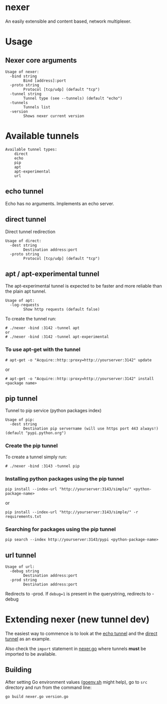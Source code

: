 # nexer
An easily extensible and content based, network multiplexer.

# Usage 

## Nexer core arguments
```
Usage of nexer:
  -bind string
    	Bind [address]:port
  -proto string
    	Protocol [tcp/udp] (default "tcp")
  -tunnel string
    	Tunnel type (see --tunnels) (default "echo")
  -tunnels
    	Tunnels list
  -version
    	Shows nexer current version
```

# Available tunnels
```
Available tunnel types:
	direct
	echo
	pip
	apt
	apt-experimental
	url
```

## echo tunnel
Echo has no arguments. Implements an echo server.

## direct tunnel

Direct tunnel redirection

```
Usage of direct:
  -dest string
    	Destination address:port
  -proto string
    	Protocol [tcp/udp] (default "tcp")
```

## apt / apt-experimental tunnel

The apt-experimental tunnel is expected to be faster and more reliable than the plain apt tunnel.

```
Usage of apt:
  -log-requests
    	Show http requests (default false)
```

To create the tunnel run:
```
# ./nexer -bind :3142 -tunnel apt
or
# ./nexer -bind :3142 -tunnel apt-experimental
```

### To use apt-get with the tunnel

```
# apt-get -o "Acquire::http::proxy=http://yourserver:3142" update
```

or

```
# apt-get -o "Acquire::http::proxy=http://yourserver:3142" install <package name>
```

## pip tunnel

Tunnel to pip service (python packages index)

```
Usage of pip:
  -dest string
    	Destination pip servername (will use https port 443 always!) (default "pypi.python.org")
```

### Create the pip tunnel

To create a tunnel simply run:
```
# ./nexer -bind :3143 -tunnel pip
```

### Installing python packages using the pip tunnel

```
pip install --index-url "http://yourserver:3143/simple/" <python-package-name>
```

or

```
pip install --index-url "http://yourserver:3143/simple/" -r requirements.txt
```

### Searching for packages using the pip tunnel

```
pip search --index http://yourserver:3143/pypi <python-package-name>
```


## url tunnel
```
Usage of url:
  -debug string
    	Destination address:port
  -prod string
    	Destination address:port
```
Redirects to -prod. If ```debug=1``` is present in the querystring, redirects to -debug

# Extending nexer (new tunnel dev)

The easiest way to commence is to look at the 
[echo tunnel](https://github.com/diegohce/nexer/blob/master/src/tunnel/echotunnel/echotunnel.go) and the 
[direct tunnel](https://github.com/diegohce/nexer/blob/master/src/tunnel/directtunnel/directtunnel.go) as an example.

Also check the ```import``` statement in [nexer.go](https://github.com/diegohce/nexer/blob/master/src/nexer.go)
where tunnels **must** be imported to be available.

## Building 

After setting Go environment values 
([goenv.sh](https://github.com/diegohce/nexer/blob/master/goenv.sh) might help), 
go to ```src``` directory and run from the command line:

```go build nexer.go version.go```





